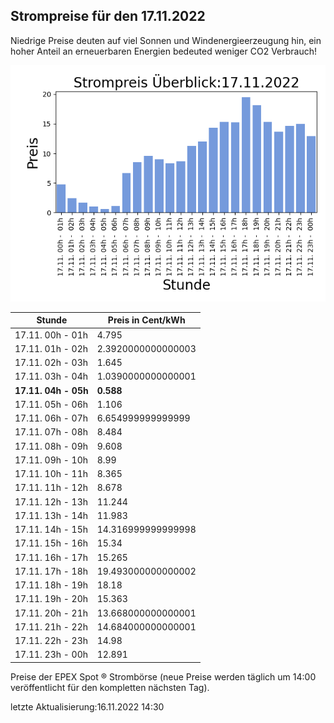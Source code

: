
## Strompreise für den 17.11.2022

Niedrige Preise deuten auf viel Sonnen und Windenergieerzeugung hin, ein hoher Anteil an erneuerbaren Energien bedeuted weniger CO2 Verbrauch!

![Strompreis übersicht](imgs/strompreis_uebersicht.png)

| Stunde | Preis in Cent/kWh |
|---|---|
| 17.11. 00h -  01h | 4.795 | 
| 17.11. 01h -  02h | 2.3920000000000003 | 
| 17.11. 02h -  03h | 1.645 | 
| 17.11. 03h -  04h | 1.0390000000000001 | 
| **17.11. 04h -  05h** | **0.588** | 
| 17.11. 05h -  06h | 1.106 | 
| 17.11. 06h -  07h | 6.654999999999999 | 
| 17.11. 07h -  08h | 8.484 | 
| 17.11. 08h -  09h | 9.608 | 
| 17.11. 09h -  10h | 8.99 | 
| 17.11. 10h -  11h | 8.365 | 
| 17.11. 11h -  12h | 8.678 | 
| 17.11. 12h -  13h | 11.244 | 
| 17.11. 13h -  14h | 11.983 | 
| 17.11. 14h -  15h | 14.316999999999998 | 
| 17.11. 15h -  16h | 15.34 | 
| 17.11. 16h -  17h | 15.265 | 
| 17.11. 17h -  18h | 19.493000000000002 | 
| 17.11. 18h -  19h | 18.18 | 
| 17.11. 19h -  20h | 15.363 | 
| 17.11. 20h -  21h | 13.668000000000001 | 
| 17.11. 21h -  22h | 14.684000000000001 | 
| 17.11. 22h -  23h | 14.98 | 
| 17.11. 23h -  00h | 12.891 | 

Preise der EPEX Spot ® Strombörse (neue Preise werden täglich um 14:00 veröffentlicht für den kompletten nächsten Tag).

letzte Aktualisierung:16.11.2022 14:30